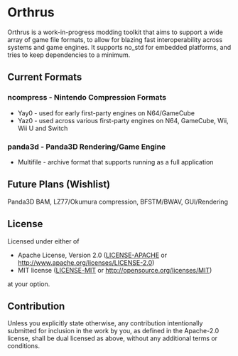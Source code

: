 # Orthrus
Orthrus is a work-in-progress modding toolkit that aims to support a wide array of game file formats, to allow for blazing fast interoperability across systems and game engines. It supports no_std for embedded platforms, and tries to keep dependencies to a minimum.

## Current Formats
### ncompress - Nintendo Compression Formats
* Yay0 - used for early first-party engines on N64/GameCube
* Yaz0 - used across various first-party engines on N64, GameCube, Wii, Wii U and Switch
### panda3d - Panda3D Rendering/Game Engine
* Multifile - archive format that supports running as a full application

## Future Plans (Wishlist)
Panda3D BAM, LZ77/Okumura compression, BFSTM/BWAV, GUI/Rendering

## License

Licensed under either of

 * Apache License, Version 2.0
   ([LICENSE-APACHE](LICENSE-APACHE) or http://www.apache.org/licenses/LICENSE-2.0)
 * MIT license
   ([LICENSE-MIT](LICENSE-MIT) or http://opensource.org/licenses/MIT)

at your option.

## Contribution

Unless you explicitly state otherwise, any contribution intentionally submitted
for inclusion in the work by you, as defined in the Apache-2.0 license, shall be
dual licensed as above, without any additional terms or conditions.